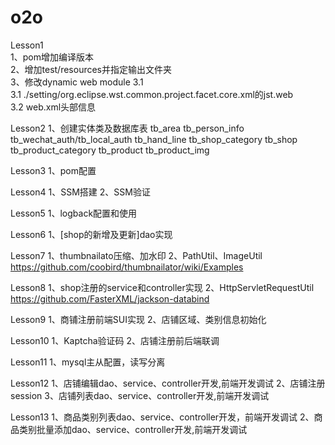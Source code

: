 # o2o  
Lesson1  
1、pom增加编译版本  
2、增加test/resources并指定输出文件夹  
3、修改dynamic web module 3.1  
    3.1 ./setting/org.eclipse.wst.common.project.facet.core.xml的jst.web  
    3.2 web.xml头部信息  
    
Lesson2
1、创建实体类及数据库表
  tb_area
  tb_person_info
  tb_wechat_auth/tb_local_auth
  tb_hand_line
  tb_shop_category
  tb_shop
  tb_product_category
  tb_product
  tb_product_img
  
Lesson3
1、pom配置

Lesson4
1、SSM搭建
2、SSM验证

Lesson5
1、logback配置和使用

Lesson6
1、[shop的新增及更新]dao实现

Lesson7
1、thumbnailato压缩、加水印
2、PathUtil、ImageUtil
https://github.com/coobird/thumbnailator/wiki/Examples

Lesson8
1、shop注册的service和controller实现
2、HttpServletRequestUtil
https://github.com/FasterXML/jackson-databind

Lesson9
1、商铺注册前端SUI实现
2、店铺区域、类别信息初始化

Lesson10
1、Kaptcha验证码
2、店铺注册前后端联调

Lesson11
1、mysql主从配置，读写分离

Lesson12
1、店铺编辑dao、service、controller开发,前端开发调试
2、店铺注册session
3、店铺列表dao、service、controller开发,前端开发调试

Lesson13
1、商品类别列表dao、service、controller开发，前端开发调试
2、商品类别批量添加dao、service、controller开发,前端开发调试
